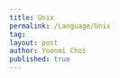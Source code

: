 ```yaml
---
title: Unix
permalink: /Language/Unix
tag: 
layout: post
author: Yoonmi Choi
published: true
---
```

